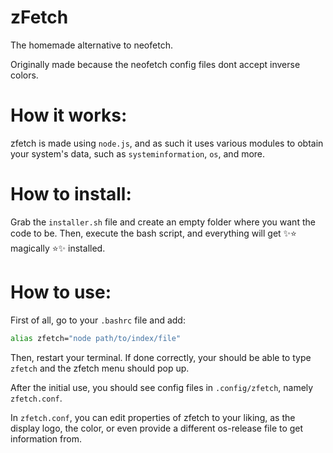 # zFetch
The homemade alternative to neofetch.

Originally made because the neofetch config files dont accept inverse colors.

# How it works:
zfetch is made using ``node.js``, and as such it uses various modules to obtain your system's data, such as ``systeminformation``, ``os``, and more.

# How to install:
Grab the ``installer.sh`` file and create an empty folder where you want the code to be. Then, execute the bash script, and everything will get ✨⭐ magically ⭐✨ installed. 

# How to use:
First of all, go to your
``.bashrc`` file and add:
```bash
alias zfetch="node path/to/index/file"
```
Then, restart your terminal. If done correctly, your should be able to type ``zfetch`` and the zfetch menu should pop up.

After the initial use, you should see config files in ``.config/zfetch``, namely ``zfetch.conf``.

In ``zfetch.conf``, you can edit properties of zfetch to your liking, as the display logo, the color, or even provide a different os-release file to get information from.

